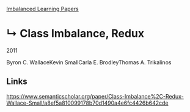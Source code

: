 [Imbalanced Learning Papers](../README.md)
# ↳ Class Imbalance, Redux

2011

Byron C. WallaceKevin SmallCarla E. BrodleyThomas A. Trikalinos

## Links

https://www.semanticscholar.org/paper/Class-Imbalance%2C-Redux-Wallace-Small/a8ef5a810099178b70d1490a4e6fc4426b642cde
